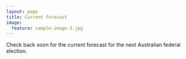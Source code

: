 ```yaml
---
layout: page
title: Current forecast
image:
  feature: sample-image-3.jpg
---
```


Check back soon for the current forecast for the next Australian federal election. 